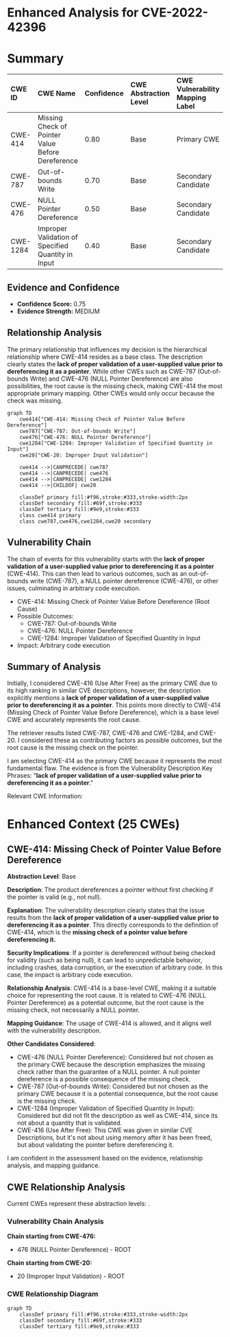 # Enhanced Analysis for CVE-2022-42396

# Summary
| CWE ID  | CWE Name                                                                    | Confidence | CWE Abstraction Level | CWE Vulnerability Mapping Label | CWE-Vulnerability Mapping Notes |
| :-------- | :-------------------------------------------------------------------------- | :--------- | :---------------------- | :------------------------------ | :------------------------------ |
| CWE-414   | Missing Check of Pointer Value Before Dereference | 0.80       | Base                    | Primary CWE                 | Allowed                       |
| CWE-787   | Out-of-bounds Write                                                           | 0.70       | Base                    | Secondary Candidate              | Allowed                       |
| CWE-476   | NULL Pointer Dereference                                                      | 0.50       | Base                    | Secondary Candidate              | Allowed                       |
| CWE-1284  | Improper Validation of Specified Quantity in Input                            | 0.40       | Base                    | Secondary Candidate              | Allowed                       |

## Evidence and Confidence

*   **Confidence Score:** 0.75
*   **Evidence Strength:** MEDIUM

## Relationship Analysis
The primary relationship that influences my decision is the hierarchical relationship where CWE-414 resides as a base class. The description clearly states the **lack of proper validation of a user-supplied value prior to dereferencing it as a pointer**. While other CWEs such as CWE-787 (Out-of-bounds Write) and CWE-476 (NULL Pointer Dereference) are also possibilities, the root cause is the missing check, making CWE-414 the most appropriate primary mapping. Other CWEs would only occur because the check was missing.

```mermaid
graph TD
    cwe414["CWE-414: Missing Check of Pointer Value Before Dereference"]
    cwe787["CWE-787: Out-of-bounds Write"]
    cwe476["CWE-476: NULL Pointer Dereference"]
    cwe1284["CWE-1284: Improper Validation of Specified Quantity in Input"]
    cwe20["CWE-20: Improper Input Validation"]
    
    cwe414 -->|CANPRECEDE| cwe787
    cwe414 -->|CANPRECEDE| cwe476
    cwe414 -->|CANPRECEDE| cwe1284
    cwe414 -->|CHILDOF| cwe20
    
    classDef primary fill:#f96,stroke:#333,stroke-width:2px
    classDef secondary fill:#69f,stroke:#333
    classDef tertiary fill:#9e9,stroke:#333
    class cwe414 primary
    class cwe787,cwe476,cwe1284,cwe20 secondary
```

## Vulnerability Chain
The chain of events for this vulnerability starts with the **lack of proper validation of a user-supplied value prior to dereferencing it as a pointer** (CWE-414). This can then lead to various outcomes, such as an out-of-bounds write (CWE-787), a NULL pointer dereference (CWE-476), or other issues, culminating in arbitrary code execution.
- CWE-414: Missing Check of Pointer Value Before Dereference (Root Cause)
- Possible Outcomes:
    - CWE-787: Out-of-bounds Write
    - CWE-476: NULL Pointer Dereference
    - CWE-1284: Improper Validation of Specified Quantity in Input
- Impact: Arbitrary code execution

## Summary of Analysis
Initially, I considered CWE-416 (Use After Free) as the primary CWE due to its high ranking in similar CVE descriptions, however, the description explicitly mentions a **lack of proper validation of a user-supplied value prior to dereferencing it as a pointer**. This points more directly to CWE-414 (Missing Check of Pointer Value Before Dereference), which is a base level CWE and accurately represents the root cause.

The retriever results listed CWE-787, CWE-476 and CWE-1284, and CWE-20. I considered these as contributing factors as possible outcomes, but the root cause is the missing check on the pointer.

I am selecting CWE-414 as the primary CWE because it represents the most fundamental flaw. The evidence is from the Vulnerability Description Key Phrases: "**lack of proper validation of a user-supplied value prior to dereferencing it as a pointer**."

Relevant CWE Information:

# Enhanced Context (25 CWEs)

## CWE-414: Missing Check of Pointer Value Before Dereference
**Abstraction Level**: Base

**Description**: The product dereferences a pointer without first checking if the pointer is valid (e.g., not null).

**Explanation**: The vulnerability description clearly states that the issue results from the **lack of proper validation of a user-supplied value prior to dereferencing it as a pointer**. This directly corresponds to the definition of CWE-414, which is the **missing check of a pointer value before dereferencing it.**

**Security Implications**: If a pointer is dereferenced without being checked for validity (such as being null), it can lead to unpredictable behavior, including crashes, data corruption, or the execution of arbitrary code. In this case, the impact is arbitrary code execution.

**Relationship Analysis**: CWE-414 is a base-level CWE, making it a suitable choice for representing the root cause. It is related to CWE-476 (NULL Pointer Dereference) as a potential outcome, but the root cause is the missing check, not necessarily a NULL pointer.

**Mapping Guidance**: The usage of CWE-414 is allowed, and it aligns well with the vulnerability description.

**Other Candidates Considered**:
- CWE-476 (NULL Pointer Dereference): Considered but not chosen as the primary CWE because the description emphasizes the missing check rather than the guarantee of a NULL pointer. A null pointer dereference is a possible consequence of the missing check.
- CWE-787 (Out-of-bounds Write): Considered but not chosen as the primary CWE because it is a potential consequence, but the root cause is the missing check.
- CWE-1284 (Improper Validation of Specified Quantity in Input): Considered but did not fit the description as well as CWE-414, since its not about a quantity that is validated.
- CWE-416 (Use After Free): This CWE was given in similar CVE Descriptions, but it's not about using memory after it has been freed, but about validating the pointer before dereferencing it.

I am confident in the assessment based on the evidence, relationship analysis, and mapping guidance.


## CWE Relationship Analysis

Current CWEs represent these abstraction levels: .


### Vulnerability Chain Analysis

**Chain starting from CWE-476:**
- 476 (NULL Pointer Dereference) - ROOT


**Chain starting from CWE-20:**
- 20 (Improper Input Validation) - ROOT



### CWE Relationship Diagram

```mermaid
graph TD
    classDef primary fill:#f96,stroke:#333,stroke-width:2px
    classDef secondary fill:#69f,stroke:#333
    classDef tertiary fill:#9e9,stroke:#333
```